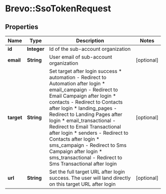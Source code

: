 # Brevo::SsoTokenRequest

## Properties
Name | Type | Description | Notes
------------ | ------------- | ------------- | -------------
**id** | **Integer** | Id of the sub-account organization | 
**email** | **String** | User email of sub-account organization | [optional] 
**target** | **String** | Set target after login success * automation - Redirect to Automation after login * email_campaign - Redirect to Email Campaign after login * contacts - Redirect to Contacts after login * landing_pages - Redirect to Landing Pages after login * email_transactional - Redirect to Email Transactional after login * senders - Redirect to Contacts after login * sms_campaign - Redirect to Sms Campaign after login * sms_transactional - Redirect to Sms Transactional after login  | [optional] 
**url** | **String** | Set the full target URL after login success. The user will land directly on this target URL after login | [optional] 


